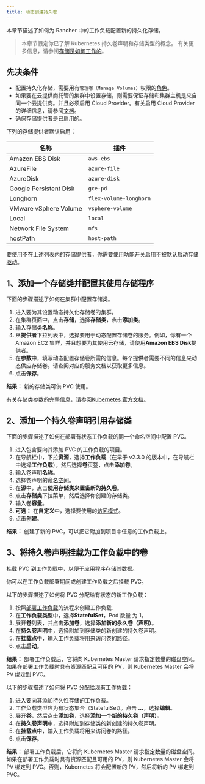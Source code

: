 ```yaml
---
title: 动态创建持久卷
---
```


本章节描述了如何为 Rancher 中的工作负载配置新的持久化存储。

> 本章节假定你已了解 Kubernetes 持久卷声明和存储类型的概念。 有关更多信息，请参阅[存储是如何工作的](/docs/cluster-admin/volumes-and-storage/how-storage-works/_index)。

## 先决条件

- 配置持久化存储，需要用有`管理卷（Manage Volumes）`权限的[角色](/docs/admin-settings/rbac/cluster-project-roles/_index)。
- 如果要在云提供商托管的集群中设置存储，则需要保证存储和集群主机是来自同一个云提供商。并且必须启用 Cloud Provider。有关启用 Cloud Provider 的详细信息，请参阅[文档](/docs/cluster-provisioning/rke-clusters/options/cloud-providers/_index)。
- 确保存储提供者是已启用的。

下列的存储提供者默认启用：

| 名称                   | 插件                   |
| ---------------------- | ---------------------- |
| Amazon EBS Disk        | `aws-ebs`              |
| AzureFile              | `azure-file`           |
| AzureDisk              | `azure-disk`           |
| Google Persistent Disk | `gce-pd`               |
| Longhorn               | `flex-volume-longhorn` |
| VMware vSphere Volume  | `vsphere-volume`       |
| Local                  | `local`                |
| Network File System    | `nfs`                  |
| hostPath               | `host-path`            |

要使用不在上述列表内的存储提供者，你需要使用功能开关[启用不被默认启动存储驱动](/docs/installation/options/feature-flags/enable-not-default-storage-drivers/_index)。

## 1、添加一个存储类并配置其使用存储程序

下面的步骤描述了如何在集群中配置存储类。

1. 进入要为其设置动态持久化存储卷的集群。
1. 在集群页面中，点击**存储**，选择**存储类**，点击**添加类**。
1. 输入存储类**名称**。
1. 从**提供者**下拉列表中，选择要用于动态配置存储卷的服务。例如，你有一个 Amazon EC2 集群，并且想要为其使用云存储，请使用**Amazon EBS Disk**提供者。
1. 在**参数**中，填写动态配置存储卷所需的信息。每个提供者需要不同的信息来动态供应存储卷。请查阅对应的服务文档以获取更多信息。
1. 点击**保存**。

**结果：** 新的存储类可供 PVC 使用。

有关存储类参数的完整信息，请参阅[Kubernetes 官方文档](https://kubernetes.io/docs/concepts/storage/storage-classes/#parameters)。

## 2、添加一个持久卷声明引用存储类

下面的步骤描述了如何在部署有状态工作负载的同一个命名空间中配置 PVC。

1. 进入包含要向其添加 PVC 的工作负载的项目。
1. 在导航栏中，下拉**资源**，选择**工作负载**（在早于 v2.3.0 的版本中，在导航栏中选择**工作负载**）。然后选择**卷**页签，点击**添加卷**。
1. 输入卷声明**名称**。
1. 选择卷声明的[命名空间](/docs/cluster-admin/projects-and-namespaces/_index)。
1. 在**源**中，点击**使用存储类来置备新的持久卷**。
1. 点击**存储类**下拉菜单，然后选择你创建的存储类。
1. 输入卷**容量**。
1. **可选：** 在**自定义**中，选择要使用的[访问模式](https://kubernetes.io/docs/concepts/storage/persistent-volumes/#access-modes)。
1. 点击**创建**。

**结果：** 创建了新的 PVC，可以把它附加到项目中任意的工作负载上。

## 3、将持久卷声明挂载为工作负载中的卷

挂载 PVC 到工作负载中，以便于应用程序存储其数据。

你可以在工作负载部署期间或创建工作负载之后挂载 PVC。

以下的步骤描述了如何将 PVC 分配给有状态的新工作负载：

1. 按照[部署工作负载](/docs/k8s-in-rancher/workloads/deploy-workloads/_index)的流程来创建工作负载.
1. 在**工作负载类型**中，选择**StatefulSet**，Pod 数量 为 1。
1. 展开**卷**列表，并点击**添加卷**，选择**添加新的永久卷（声明）**。
1. 在**持久卷声明**中，选择附加到存储类的新创建的持久卷声明。
1. 在**挂载点**中，输入工作负载将用来访问卷的路径。
1. 点击**启动**。

**结果：** 部署工作负载后，它将向 Kubernetes Master 请求指定数量的磁盘空间。如果在部署工作负载时具有资源匹配且可用的 PV，则 Kubernetes Master 会将 PV 绑定到 PVC。

以下的步骤描述了如何将 PVC 分配给现有工作负载：

1. 进入要向其添加持久性存储的工作负载。
1. 工作负载类型应为有状态集合（StatefulSet）。点击 **...**，选择**编辑**。
1. 展开**卷**，然后点击**添加卷**，选择**添加一个新的持久卷（声明）**。
1. 在**持久卷声明**中，选择附加到存储类的新创建的持久卷声明。
1. 在**挂载点**中，输入工作负载将用来访问卷的路径。
1. 点击**保存**。

**结果：** 部署工作负载后，它将向 Kubernetes Master 请求指定数量的磁盘空间。如果在部署工作负载时具有资源匹配且可用的 PV，则 Kubernetes Master 会将 PV 绑定到 PVC。否则，Kubernetes 将会配置新的 PV，然后将新的 PV 绑定到 PVC。
